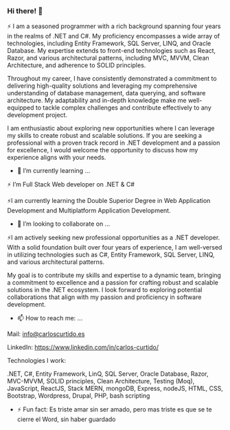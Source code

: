 ### Hi there! 👋

⚡ 
I am a seasoned programmer with a rich background spanning four years in the realms of .NET and C#. My proficiency encompasses a wide array of technologies, including Entity Framework, SQL Server, LINQ, and Oracle Database. My expertise extends to front-end technologies such as React, Razor, and various architectural patterns, including MVC, MVVM, Clean Architecture, and adherence to SOLID principles.

Throughout my career, I have consistently demonstrated a commitment to delivering high-quality solutions and leveraging my comprehensive understanding of database management, data querying, and software architecture. My adaptability and in-depth knowledge make me well-equipped to tackle complex challenges and contribute effectively to any development project.

I am enthusiastic about exploring new opportunities where I can leverage my skills to create robust and scalable solutions. If you are seeking a professional with a proven track record in .NET development and a passion for excellence, I would welcome the opportunity to discuss how my experience aligns with your needs.

- 🌱 I’m currently learning ...

⚡ I’m Full Stack Web developer on .NET & C#

⚡I am currently learning the Double Superior Degree in Web Application Development and Multiplatform Application Development.

- 👯 I’m looking to collaborate on ...

⚡I am actively seeking new professional opportunities as a .NET developer. With a solid foundation built over four years of experience, I am well-versed in utilizing technologies such as C#, Entity Framework, SQL Server, LINQ, and various architectural patterns.

My goal is to contribute my skills and expertise to a dynamic team, bringing a commitment to excellence and a passion for crafting robust and scalable solutions in the .NET ecosystem. I look forward to exploring potential collaborations that align with my passion and proficiency in software development.


- 📫 How to reach me: ...

Mail: info@carloscurtido.es

LinkedIn: https://www.linkedin.com/in/carlos-curtido/

Technologies I work:

.NET, C#, Entity Framework, LinQ, SQL Server, Oracle Database, Razor, MVC-MVVM, SOLID principles, Clean Architecture, Testing (Moq),
JavaScript, ReactJS, Stack MERN, mongoDB, Express, nodeJS, HTML, CSS, Bootstrap, Wordpress, Drupal, PHP, bash scripting

- ⚡ Fun fact:
Es triste amar sin ser amado, pero mas triste es que se te cierre el Word, sin haber guardado 
<!--
**GitSkynet/GitSkynet** is a ✨ _special_ ✨ repository because its `README.md` (this file) appears on your GitHub profile.

Here are some ideas to get you started:

- 🔭 I’m currently working on ...
- 🌱 I’m currently learning ...
- 👯 I’m looking to collaborate on ...
- 🤔 I’m looking for help with ...
- 💬 Ask me about ...
- 📫 How to reach me: ...
- 😄 Pronouns: ...
- ⚡ Fun fact: ...
-->

